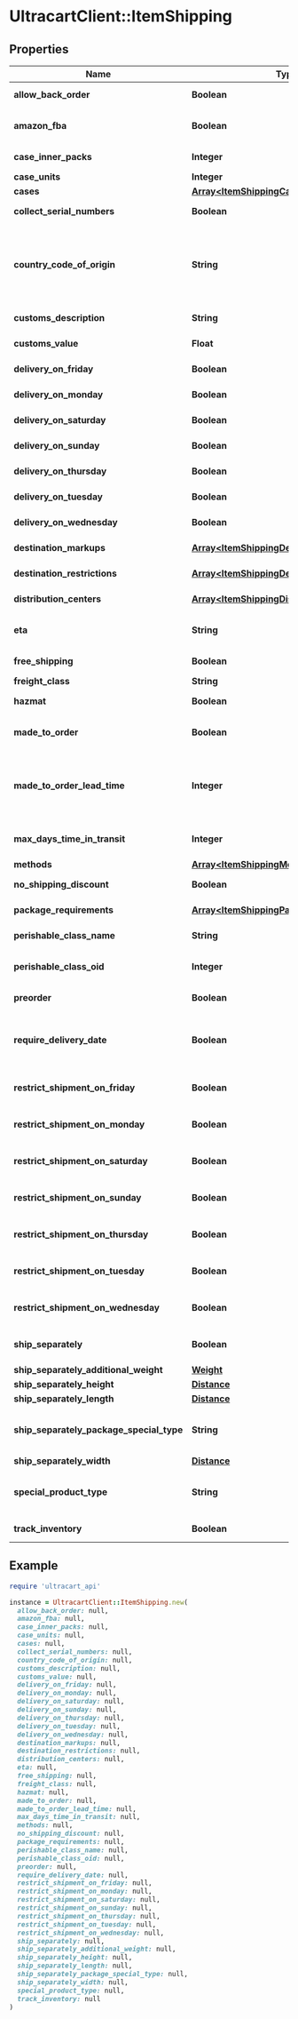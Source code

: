 # UltracartClient::ItemShipping

## Properties

| Name | Type | Description | Notes |
| ---- | ---- | ----------- | ----- |
| **allow_back_order** | **Boolean** | Allow back order | [optional] |
| **amazon_fba** | **Boolean** | Fulfillment by Amazon.com | [optional] |
| **case_inner_packs** | **Integer** | Case inner packs | [optional] |
| **case_units** | **Integer** | Case units | [optional] |
| **cases** | [**Array&lt;ItemShippingCase&gt;**](ItemShippingCase.md) | Cases | [optional] |
| **collect_serial_numbers** | **Boolean** | This item is on pre-order | [optional] |
| **country_code_of_origin** | **String** | Country code of origin for customs forms.  (ISO-3166 two letter code) | [optional] |
| **customs_description** | **String** | Customs description | [optional] |
| **customs_value** | **Float** | Customs value | [optional] |
| **delivery_on_friday** | **Boolean** | Delivery on Friday | [optional] |
| **delivery_on_monday** | **Boolean** | Delivery on Monday | [optional] |
| **delivery_on_saturday** | **Boolean** | Delivery on Saturday | [optional] |
| **delivery_on_sunday** | **Boolean** | Delivery on Sunday | [optional] |
| **delivery_on_thursday** | **Boolean** | Delivery on Thursday | [optional] |
| **delivery_on_tuesday** | **Boolean** | Delivery on Tuesday | [optional] |
| **delivery_on_wednesday** | **Boolean** | Delivery on Wednesday | [optional] |
| **destination_markups** | [**Array&lt;ItemShippingDestinationMarkup&gt;**](ItemShippingDestinationMarkup.md) | Destination markups | [optional] |
| **destination_restrictions** | [**Array&lt;ItemShippingDestinationRestriction&gt;**](ItemShippingDestinationRestriction.md) | Destination restrictions | [optional] |
| **distribution_centers** | [**Array&lt;ItemShippingDistributionCenter&gt;**](ItemShippingDistributionCenter.md) | Distribution centers | [optional] |
| **eta** | **String** | Estimated time of arrival | [optional] |
| **free_shipping** | **Boolean** | Qualifies for free shipping | [optional] |
| **freight_class** | **String** | Freight class | [optional] |
| **hazmat** | **Boolean** | Hazardous material | [optional] |
| **made_to_order** | **Boolean** | True if this item is made to order | [optional] |
| **made_to_order_lead_time** | **Integer** | Number of days lead time it takes to make the item before ite can ship | [optional] |
| **max_days_time_in_transit** | **Integer** | Maximum days allowed in transit | [optional] |
| **methods** | [**Array&lt;ItemShippingMethod&gt;**](ItemShippingMethod.md) | Methods | [optional] |
| **no_shipping_discount** | **Boolean** | No shipping discounts | [optional] |
| **package_requirements** | [**Array&lt;ItemShippingPackageRequirement&gt;**](ItemShippingPackageRequirement.md) | Package requirements | [optional] |
| **perishable_class_name** | **String** | Perishable class name | [optional] |
| **perishable_class_oid** | **Integer** | Perishable class object identifier | [optional] |
| **preorder** | **Boolean** | This item is on pre-order | [optional] |
| **require_delivery_date** | **Boolean** | True to require customer to select a delivery date | [optional] |
| **restrict_shipment_on_friday** | **Boolean** | Restrict shipment on Friday | [optional] |
| **restrict_shipment_on_monday** | **Boolean** | Restrict shipment on Monday | [optional] |
| **restrict_shipment_on_saturday** | **Boolean** | Restrict shipment on Saturday | [optional] |
| **restrict_shipment_on_sunday** | **Boolean** | Restrict shipment on Sunday | [optional] |
| **restrict_shipment_on_thursday** | **Boolean** | Restrict shipment on Thursday | [optional] |
| **restrict_shipment_on_tuesday** | **Boolean** | Restrict shipment on Tuesday | [optional] |
| **restrict_shipment_on_wednesday** | **Boolean** | Restrict shipment on Wednesday | [optional] |
| **ship_separately** | **Boolean** | Ship this item in a separate box | [optional] |
| **ship_separately_additional_weight** | [**Weight**](Weight.md) |  | [optional] |
| **ship_separately_height** | [**Distance**](Distance.md) |  | [optional] |
| **ship_separately_length** | [**Distance**](Distance.md) |  | [optional] |
| **ship_separately_package_special_type** | **String** | Ship separately package special type | [optional] |
| **ship_separately_width** | [**Distance**](Distance.md) |  | [optional] |
| **special_product_type** | **String** | Special product type (USPS Media Mail) | [optional] |
| **track_inventory** | **Boolean** | Track inventory | [optional] |

## Example

```ruby
require 'ultracart_api'

instance = UltracartClient::ItemShipping.new(
  allow_back_order: null,
  amazon_fba: null,
  case_inner_packs: null,
  case_units: null,
  cases: null,
  collect_serial_numbers: null,
  country_code_of_origin: null,
  customs_description: null,
  customs_value: null,
  delivery_on_friday: null,
  delivery_on_monday: null,
  delivery_on_saturday: null,
  delivery_on_sunday: null,
  delivery_on_thursday: null,
  delivery_on_tuesday: null,
  delivery_on_wednesday: null,
  destination_markups: null,
  destination_restrictions: null,
  distribution_centers: null,
  eta: null,
  free_shipping: null,
  freight_class: null,
  hazmat: null,
  made_to_order: null,
  made_to_order_lead_time: null,
  max_days_time_in_transit: null,
  methods: null,
  no_shipping_discount: null,
  package_requirements: null,
  perishable_class_name: null,
  perishable_class_oid: null,
  preorder: null,
  require_delivery_date: null,
  restrict_shipment_on_friday: null,
  restrict_shipment_on_monday: null,
  restrict_shipment_on_saturday: null,
  restrict_shipment_on_sunday: null,
  restrict_shipment_on_thursday: null,
  restrict_shipment_on_tuesday: null,
  restrict_shipment_on_wednesday: null,
  ship_separately: null,
  ship_separately_additional_weight: null,
  ship_separately_height: null,
  ship_separately_length: null,
  ship_separately_package_special_type: null,
  ship_separately_width: null,
  special_product_type: null,
  track_inventory: null
)
```

